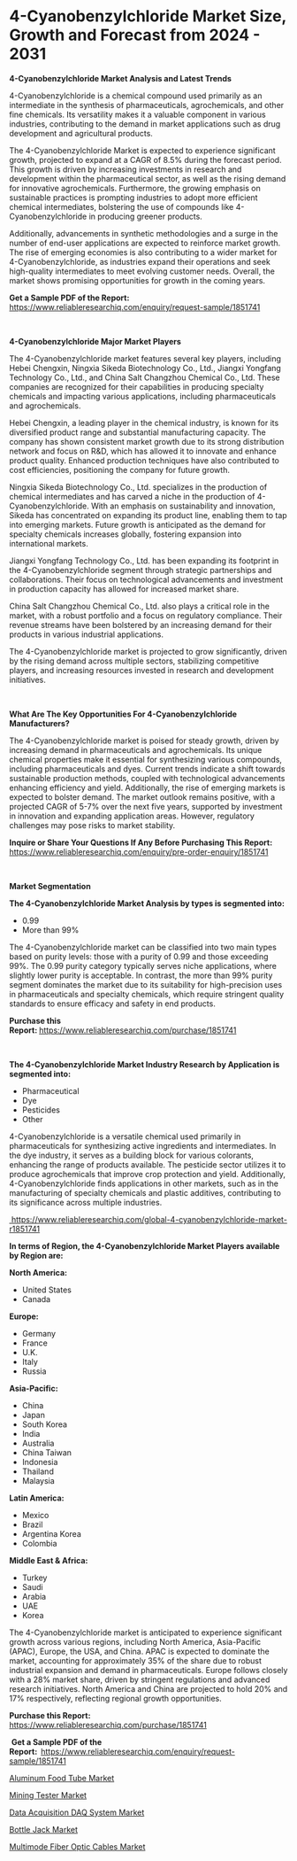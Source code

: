 <p><h1>4-Cyanobenzylchloride Market Size, Growth and Forecast from 2024 - 2031</h1></p><p><strong>4-Cyanobenzylchloride Market Analysis and Latest Trends</strong></p>
<p><p>4-Cyanobenzylchloride is a chemical compound used primarily as an intermediate in the synthesis of pharmaceuticals, agrochemicals, and other fine chemicals. Its versatility makes it a valuable component in various industries, contributing to the demand in market applications such as drug development and agricultural products.</p><p>The 4-Cyanobenzylchloride Market is expected to experience significant growth, projected to expand at a CAGR of 8.5% during the forecast period. This growth is driven by increasing investments in research and development within the pharmaceutical sector, as well as the rising demand for innovative agrochemicals. Furthermore, the growing emphasis on sustainable practices is prompting industries to adopt more efficient chemical intermediates, bolstering the use of compounds like 4-Cyanobenzylchloride in producing greener products.</p><p>Additionally, advancements in synthetic methodologies and a surge in the number of end-user applications are expected to reinforce market growth. The rise of emerging economies is also contributing to a wider market for 4-Cyanobenzylchloride, as industries expand their operations and seek high-quality intermediates to meet evolving customer needs. Overall, the market shows promising opportunities for growth in the coming years.</p></p>
<p><strong>Get a Sample PDF of the Report:&nbsp;</strong> <a href="https://www.reliableresearchiq.com/enquiry/request-sample/1851741?utm_campaign=100&utm_medium=2&utm_source=Github&utm_content=ia&utm_term=18102024&utm_id=4-cyanobenzylchloride">https://www.reliableresearchiq.com/enquiry/request-sample/1851741</a></p>
<p>&nbsp;</p>
<p><strong>4-Cyanobenzylchloride Major Market Players</strong></p>
<p><p>The 4-Cyanobenzylchloride market features several key players, including Hebei Chengxin, Ningxia Sikeda Biotechnology Co., Ltd., Jiangxi Yongfang Technology Co., Ltd., and China Salt Changzhou Chemical Co., Ltd. These companies are recognized for their capabilities in producing specialty chemicals and impacting various applications, including pharmaceuticals and agrochemicals.</p><p>Hebei Chengxin, a leading player in the chemical industry, is known for its diversified product range and substantial manufacturing capacity. The company has shown consistent market growth due to its strong distribution network and focus on R&D, which has allowed it to innovate and enhance product quality. Enhanced production techniques have also contributed to cost efficiencies, positioning the company for future growth.</p><p>Ningxia Sikeda Biotechnology Co., Ltd. specializes in the production of chemical intermediates and has carved a niche in the production of 4-Cyanobenzylchloride. With an emphasis on sustainability and innovation, Sikeda has concentrated on expanding its product line, enabling them to tap into emerging markets. Future growth is anticipated as the demand for specialty chemicals increases globally, fostering expansion into international markets.</p><p>Jiangxi Yongfang Technology Co., Ltd. has been expanding its footprint in the 4-Cyanobenzylchloride segment through strategic partnerships and collaborations. Their focus on technological advancements and investment in production capacity has allowed for increased market share.</p><p>China Salt Changzhou Chemical Co., Ltd. also plays a critical role in the market, with a robust portfolio and a focus on regulatory compliance. Their revenue streams have been bolstered by an increasing demand for their products in various industrial applications.</p><p>The 4-Cyanobenzylchloride market is projected to grow significantly, driven by the rising demand across multiple sectors, stabilizing competitive players, and increasing resources invested in research and development initiatives.</p></p>
<p>&nbsp;</p>
<p><strong>What Are The Key Opportunities For 4-Cyanobenzylchloride Manufacturers?</strong></p>
<p><p>The 4-Cyanobenzylchloride market is poised for steady growth, driven by increasing demand in pharmaceuticals and agrochemicals. Its unique chemical properties make it essential for synthesizing various compounds, including pharmaceuticals and dyes. Current trends indicate a shift towards sustainable production methods, coupled with technological advancements enhancing efficiency and yield. Additionally, the rise of emerging markets is expected to bolster demand. The market outlook remains positive, with a projected CAGR of 5-7% over the next five years, supported by investment in innovation and expanding application areas. However, regulatory challenges may pose risks to market stability.</p></p>
<p><strong>Inquire or Share Your Questions If Any Before Purchasing This Report:</strong> <a href="https://www.reliableresearchiq.com/enquiry/pre-order-enquiry/1851741?utm_campaign=100&utm_medium=2&utm_source=Github&utm_content=ia&utm_term=18102024&utm_id=4-cyanobenzylchloride">https://www.reliableresearchiq.com/enquiry/pre-order-enquiry/1851741</a></p>
<p>&nbsp;</p>
<p><strong>Market Segmentation</strong></p>
<p><strong>The 4-Cyanobenzylchloride Market Analysis by types is segmented into:</strong></p>
<p><ul><li>0.99</li><li>More than 99%</li></ul></p>
<p><p>The 4-Cyanobenzylchloride market can be classified into two main types based on purity levels: those with a purity of 0.99 and those exceeding 99%. The 0.99 purity category typically serves niche applications, where slightly lower purity is acceptable. In contrast, the more than 99% purity segment dominates the market due to its suitability for high-precision uses in pharmaceuticals and specialty chemicals, which require stringent quality standards to ensure efficacy and safety in end products.</p></p>
<p><strong>Purchase this Report:&nbsp;</strong><a href="https://www.reliableresearchiq.com/purchase/1851741?utm_campaign=100&utm_medium=2&utm_source=Github&utm_content=ia&utm_term=18102024&utm_id=4-cyanobenzylchloride">https://www.reliableresearchiq.com/purchase/1851741</a></p>
<p>&nbsp;</p>
<p><strong>The 4-Cyanobenzylchloride Market Industry Research by Application is segmented into:</strong></p>
<p><ul><li>Pharmaceutical</li><li>Dye</li><li>Pesticides</li><li>Other</li></ul></p>
<p><p>4-Cyanobenzylchloride is a versatile chemical used primarily in pharmaceuticals for synthesizing active ingredients and intermediates. In the dye industry, it serves as a building block for various colorants, enhancing the range of products available. The pesticide sector utilizes it to produce agrochemicals that improve crop protection and yield. Additionally, 4-Cyanobenzylchloride finds applications in other markets, such as in the manufacturing of specialty chemicals and plastic additives, contributing to its significance across multiple industries.</p></p>
<p><a href="https://www.reliableresearchiq.com/global-4-cyanobenzylchloride-market-r1851741?utm_campaign=100&utm_medium=2&utm_source=Github&utm_content=ia&utm_term=18102024&utm_id=4-cyanobenzylchloride">&nbsp;https://www.reliableresearchiq.com/global-4-cyanobenzylchloride-market-r1851741</a></p>
<p><strong>In terms of Region, the 4-Cyanobenzylchloride Market Players available by Region are:</strong></p>
<p>
    <p> <strong> North America: </strong>
        <ul>
            <li>United States</li>
            <li>Canada</li>
        </ul>
        </p> 
    <p> <strong> Europe: </strong>
        <ul>
            <li>Germany</li>
            <li>France</li>
            <li>U.K.</li>
            <li>Italy</li>
            <li>Russia</li>
        </ul>
        </p> 
    <p> <strong> Asia-Pacific: </strong>
        <ul>
            <li>China</li>
            <li>Japan</li>
            <li>South Korea</li>
            <li>India</li>
            <li>Australia</li>
            <li>China Taiwan</li>
            <li>Indonesia</li>
            <li>Thailand</li>
            <li>Malaysia</li>
        </ul>
        </p> 
    <p> <strong> Latin America: </strong>
        <ul>
            <li>Mexico</li>
            <li>Brazil</li>
            <li>Argentina Korea</li>
            <li>Colombia</li>
        </ul>
        </p> 
    <p> <strong> Middle East & Africa: </strong>
        <ul>
            <li>Turkey</li>
            <li>Saudi</li>
            <li>Arabia</li>
            <li>UAE</li>
            <li>Korea</li>
        </ul>
    </p>
    </p>
<p><p>The 4-Cyanobenzylchloride market is anticipated to experience significant growth across various regions, including North America, Asia-Pacific (APAC), Europe, the USA, and China. APAC is expected to dominate the market, accounting for approximately 35% of the share due to robust industrial expansion and demand in pharmaceuticals. Europe follows closely with a 28% market share, driven by stringent regulations and advanced research initiatives. North America and China are projected to hold 20% and 17% respectively, reflecting regional growth opportunities.</p></p>
<p><strong>Purchase this Report: </strong><a href="https://www.reliableresearchiq.com/purchase/1851741?utm_campaign=100&utm_medium=2&utm_source=Github&utm_content=ia&utm_term=18102024&utm_id=4-cyanobenzylchloride">https://www.reliableresearchiq.com/purchase/1851741</a></p>
<p>&nbsp;<strong>Get a Sample PDF of the Report:&nbsp;&nbsp;</strong><a href="https://www.reliableresearchiq.com/enquiry/request-sample/1851741?utm_campaign=100&utm_medium=2&utm_source=Github&utm_content=ia&utm_term=18102024&utm_id=4-cyanobenzylchloride">https://www.reliableresearchiq.com/enquiry/request-sample/1851741</a></p>
<p><strong></strong></p>
<p><p><a href="https://github.com/nifongekclosebn1/Market-Research-Report-List-1/blob/main/aluminum-food-tube-market.md?utm_campaign=100&utm_medium=2&utm_source=Github&utm_content=ia&utm_term=18102024&utm_id=4-cyanobenzylchloride">Aluminum Food Tube Market</a></p><p><a href="https://issuu.com/reportprime-2/docs/mining-tester-market-size-2030.pptx_4719c0e3deabdd?utm_campaign=100&utm_medium=2&utm_source=Github&utm_content=ia&utm_term=18102024&utm_id=4-cyanobenzylchloride">Mining Tester Market</a></p><p><a href="https://www.linkedin.com/pulse/pulse-data-acquisition-daq-system-rhythms-change-market-resonance-0bikc?utm_campaign=100&utm_medium=2&utm_source=Github&utm_content=ia&utm_term=18102024&utm_id=4-cyanobenzylchloride">Data Acquisition DAQ System Market</a></p><p><a href="https://issuu.com/reportprime-2/docs/bottle-jack-market-size-2030.pptx_77311d2234a86c?utm_campaign=100&utm_medium=2&utm_source=Github&utm_content=ia&utm_term=18102024&utm_id=4-cyanobenzylchloride">Bottle Jack Market</a></p><p><a href="https://www.linkedin.com/pulse/global-multimode-fiber-optic-cables-market-trends-analysis-future-jy34c?utm_campaign=100&utm_medium=2&utm_source=Github&utm_content=ia&utm_term=18102024&utm_id=4-cyanobenzylchloride">Multimode Fiber Optic Cables Market</a></p></p>